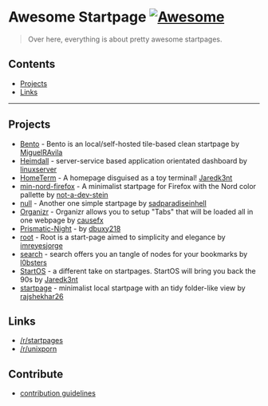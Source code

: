 # Awesome Startpage [![Awesome](https://awesome.re/badge-flat2.svg)](https://awesome.re)

> Over here, everything is about pretty awesome startpages.

## Contents

- [Projects](#projects)
- [Links](#links)

---

## Projects

- [Bento](https://github.com/MiguelRAvila/Bento) - Bento is an local/self-hosted tile-based clean startpage by [MiguelRAvila](https://github.com/MiguelRAvila)
- [Heimdall](https://github.com/linuxserver/Heimdall) - server-service based application orientated dashboard by [linuxserver](https://github.com/linuxserver)
- [HomeTerm](https://github.com/Jaredk3nt/HomeTerm) - A homepage disguised as a toy terminal! [Jaredk3nt](https://github.com/Jaredk3nt)
- [min-nord-firefox](https://github.com/not-a-dev-stein/min-nord-firefox) - A minimalist startpage for Firefox with the Nord color pallette by [not-a-dev-stein](https://github.com/not-a-dev-stein)
- [null](https://github.com/sadparadiseinhell/null) - Another one simple startpage by [sadparadiseinhell](https://github.com/sadparadiseinhell)
- [Organizr](https://github.com/causefx/Organizr) - Organizr allows you to setup "Tabs" that will be loaded all in one webpage by [causefx](https://github.com/causefx)
- [Prismatic-Night](https://github.com/dbuxy218/Prismatic-Night) - by [dbuxy218](https://github.com/dbuxy218)
- [root](https://github.com/imreyesjorge/root-startpage) - Root is a start-page aimed to simplicity and elegance by [imreyesjorge](https://github.com/imreyesjorge)
- [search](https://github.com/l0bsters/search) - search offers you an tangle of nodes for your bookmarks by [l0bsters](https://github.com/l0bsters)
- [StartOS](https://github.com/Jaredk3nt/startos) - a different take on startpages. StartOS will bring you back the 90s by [Jaredk3nt](https://github.com/Jaredk3nt)
- [startpage](https://github.com/rajshekhar26/startpage) - minimalist local startpage with an tidy folder-like view by [rajshekhar26](https://github.com/rajshekhar26)

## Links

- [/r/startpages](https://www.reddit.com/r/startpages/)
- [/r/unixporn](https://www.reddit.com/r/unixporn/)

## Contribute

- [contribution guidelines](https://github.com/jnmcfly/awsome-startpage/blob/master/CONTRIBUTING.md)
